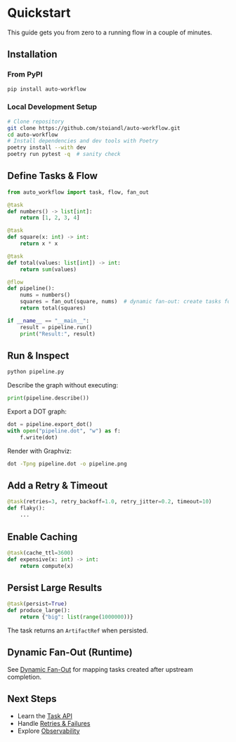 # Quickstart

This guide gets you from zero to a running flow in a couple of minutes.

## Installation

### From PyPI
```bash
pip install auto-workflow
```

### Local Development Setup
```bash
# Clone repository
git clone https://github.com/stoiandl/auto-workflow.git
cd auto-workflow
# Install dependencies and dev tools with Poetry
poetry install --with dev
poetry run pytest -q  # sanity check
```

## Define Tasks & Flow
```python
from auto_workflow import task, flow, fan_out

@task
def numbers() -> list[int]:
    return [1, 2, 3, 4]

@task
def square(x: int) -> int:
    return x * x

@task
def total(values: list[int]) -> int:
    return sum(values)

@flow
def pipeline():
    nums = numbers()
    squares = fan_out(square, nums)  # dynamic fan-out: create tasks for each number
    return total(squares)

if __name__ == "__main__":
    result = pipeline.run()
    print("Result:", result)
```

## Run & Inspect
```bash
python pipeline.py
```

Describe the graph without executing:
```python
print(pipeline.describe())
```

Export a DOT graph:
```python
dot = pipeline.export_dot()
with open("pipeline.dot", "w") as f:
    f.write(dot)
```
Render with Graphviz:
```bash
dot -Tpng pipeline.dot -o pipeline.png
```

## Add a Retry & Timeout
```python
@task(retries=3, retry_backoff=1.0, retry_jitter=0.2, timeout=10)
def flaky():
    ...
```

## Enable Caching
```python
@task(cache_ttl=3600)
def expensive(x: int) -> int:
    return compute(x)
```

## Persist Large Results
```python
@task(persist=True)
def produce_large():
    return {"big": list(range(1000000))}
```
The task returns an `ArtifactRef` when persisted.

## Dynamic Fan-Out (Runtime)
See [Dynamic Fan-Out](dynamic-fanout.md) for mapping tasks created after upstream completion.

## Next Steps
- Learn the [Task API](concepts/tasks.md)
- Handle [Retries & Failures](retries-timeouts-failure.md)
- Explore [Observability](observability.md)
